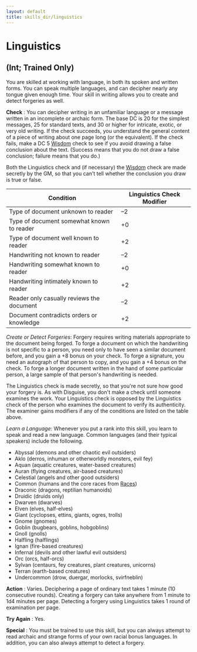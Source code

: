 ```yaml
---
layout: default
title: skills_dir/linguistics
---
```

# Linguistics

## (Int; Trained Only)

You are skilled at working with language, in both its spoken and written forms. You can speak multiple languages, and can decipher nearly any tongue given enough time. Your skill in writing allows you to create and detect forgeries as well.

**Check** : You can decipher writing in an unfamiliar language or a message written in an incomplete or archaic form. The base DC is 20 for the simplest messages, 25 for standard texts, and 30 or higher for intricate, exotic, or very old writing. If the check succeeds, you understand the general content of a piece of writing about one page long (or the equivalent). If the check fails, make a DC 5 [Wisdom](../../gettingStarted#_wisdom) check to see if you avoid drawing a false conclusion about the text. (Success means that you do not draw a false conclusion; failure means that you do.)

Both the Linguistics check and (if necessary) the [Wisdom](../../gettingStarted#_wisdom) check are made secretly by the GM, so that you can't tell whether the conclusion you draw is true or false.

| Condition | Linguistics Check Modifier |
| --- | --- |
| Type of document unknown to reader | –2 |
| Type of document somewhat known to reader | +0 |
| Type of document well known to reader | +2 |
| Handwriting not known to reader | –2 |
| Handwriting somewhat known to reader | +0 |
| Handwriting intimately known to reader | +2 |
| Reader only casually reviews the document | –2 |
| Document contradicts orders or knowledge | +2 |

_Create or Detect Forgeries_: Forgery requires writing materials appropriate to the document being forged. To forge a document on which the handwriting is not specific to a person, you need only to have seen a similar document before, and you gain a +8 bonus on your check. To forge a signature, you need an autograph of that person to copy, and you gain a +4 bonus on the check. To forge a longer document written in the hand of some particular person, a large sample of that person's handwriting is needed.

The Linguistics check is made secretly, so that you're not sure how good your forgery is. As with Disguise, you don't make a check until someone examines the work. Your Linguistics check is opposed by the Linguistics check of the person who examines the document to verify its authenticity. The examiner gains modifiers if any of the conditions are listed on the table above.

_Learn a Language_: Whenever you put a rank into this skill, you learn to speak and read a new language. Common languages (and their typical speakers) include the following.

- Abyssal (demons and other chaotic evil outsiders)
- Aklo (derros, inhuman or otherworldly monsters, evil fey)
- Aquan (aquatic creatures, water-based creatures)
- Auran (flying creatures, air-based creatures)
- Celestial (angels and other good outsiders)
- Common (humans and the core races from [Races](../../races))
- Draconic (dragons, reptilian humanoids)
- Druidic (druids only)
- Dwarven (dwarves)
- Elven (elves, half-elves)
- Giant (cyclopses, ettins, giants, ogres, trolls)
- Gnome (gnomes)
- Goblin (bugbears, goblins, hobgoblins)
- Gnoll (gnolls)
- Halfling (halflings)
- Ignan (fire-based creatures)
- Infernal (devils and other lawful evil outsiders)
- Orc (orcs, half-orcs)
- Sylvan (centaurs, fey creatures, plant creatures, unicorns)
- Terran (earth-based creatures)
- Undercommon (drow, duergar, morlocks, svirfneblin)

**Action** : Varies. Deciphering a page of ordinary text takes 1 minute (10 consecutive rounds). Creating a forgery can take anywhere from 1 minute to 1d4 minutes per page. Detecting a forgery using Linguistics takes 1 round of examination per page.

**Try Again** : Yes.

**Special** : You must be trained to use this skill, but you can always attempt to read archaic and strange forms of your own racial bonus languages. In addition, you can also always attempt to detect a forgery.

